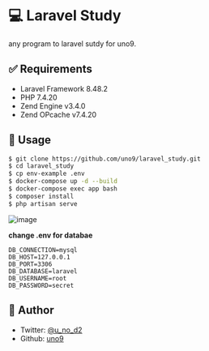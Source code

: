  # 💻 Laravel Study
any program to laravel sutdy for uno9.

## ✅ Requirements
- Laravel Framework 8.48.2
- PHP 7.4.20
- Zend Engine v3.4.0
- Zend OPcache v7.4.20

## 🚀 Usage
```bash
$ git clone https://github.com/uno9/laravel_study.git
$ cd laravel_study
$ cp env-example .env
$ docker-compose up -d --build
$ docker-compose exec app bash
$ composer install
$ php artisan serve
```

![image](https://user-images.githubusercontent.com/47252405/123649434-b4685e00-d864-11eb-936f-608547cadb93.png)


**change .env for databae**
```
DB_CONNECTION=mysql
DB_HOST=127.0.0.1
DB_PORT=3306
DB_DATABASE=laravel
DB_USERNAME=root
DB_PASSWORD=secret
```

## 👤 Author
- Twitter: [@u_no_d2](https://twitter.com/u_no_d2)
- Github: [uno9](https://github.com/uno9)
